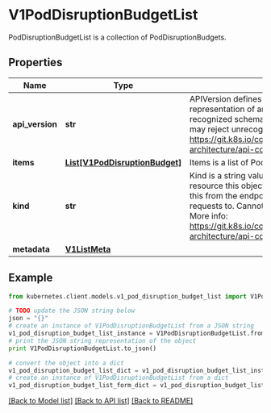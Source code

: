 # V1PodDisruptionBudgetList

PodDisruptionBudgetList is a collection of PodDisruptionBudgets.

## Properties

Name | Type | Description | Notes
------------ | ------------- | ------------- | -------------
**api_version** | **str** | APIVersion defines the versioned schema of this representation of an object. Servers should convert recognized schemas to the latest internal value, and may reject unrecognized values. More info: https://git.k8s.io/community/contributors/devel/sig-architecture/api-conventions.md#resources | [optional] 
**items** | [**List[V1PodDisruptionBudget]**](V1PodDisruptionBudget.md) | Items is a list of PodDisruptionBudgets | 
**kind** | **str** | Kind is a string value representing the REST resource this object represents. Servers may infer this from the endpoint the kubernetes.client submits requests to. Cannot be updated. In CamelCase. More info: https://git.k8s.io/community/contributors/devel/sig-architecture/api-conventions.md#types-kinds | [optional] 
**metadata** | [**V1ListMeta**](V1ListMeta.md) |  | [optional] 

## Example

```python
from kubernetes.client.models.v1_pod_disruption_budget_list import V1PodDisruptionBudgetList

# TODO update the JSON string below
json = "{}"
# create an instance of V1PodDisruptionBudgetList from a JSON string
v1_pod_disruption_budget_list_instance = V1PodDisruptionBudgetList.from_json(json)
# print the JSON string representation of the object
print V1PodDisruptionBudgetList.to_json()

# convert the object into a dict
v1_pod_disruption_budget_list_dict = v1_pod_disruption_budget_list_instance.to_dict()
# create an instance of V1PodDisruptionBudgetList from a dict
v1_pod_disruption_budget_list_form_dict = v1_pod_disruption_budget_list.from_dict(v1_pod_disruption_budget_list_dict)
```
[[Back to Model list]](../README.md#documentation-for-models) [[Back to API list]](../README.md#documentation-for-api-endpoints) [[Back to README]](../README.md)


